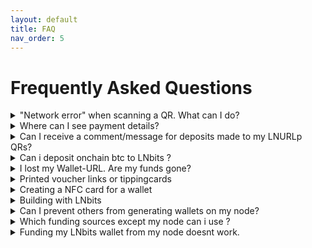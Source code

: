 ```yaml
---
layout: default
title: FAQ
nav_order: 5
---
```



Frequently  Asked Questions
===============

<details><summary>"Network error" when scanning a QR. What can I do?</summary>
  <p>A - If your LNbits is running only behind Tor (so if you can't see it on clearnet), you have to:</p>
  <ul>
    <li>Open your LNbits using the .onion URI, so the QR is generated using an accessible .onion URI. Do not generate that QR from a .local URI, because it will not be visible on the internet, only in your home LAN.</li>
    <li>Open your LN wallet app that you use to scan that QR and configure it to use Tor to be able to read that .onion URI. If the app doesn't have a Tor option, you can use Orbot (Android).</li>
  </ul>
  <p>B - If you run LNbits over Tor and want to offer public LN services, you should consider opening it to the clearnet (domain/IP) via a https SSL certificate.</p>
  <ul>
    <li>The easiest way (2 min setup) to do so is to use Caddy. Just follow the instructions from <a href="https://docs.lnbits.org/guide/installation.html#reverse-proxy-with-automatic-https-using-caddy">here</a> and your LNbits will be accesible through https clearnet.
        You need to have a domain and to be able to configure a subdomain for your LNbits instance in your DNS records as CNAME like e.g. lnbits.mydomain.com.
        Also you need access to your internet router to open the port 443 and forward requests to your LNbits IP within your LAN.</li>
    <li>You can also use the apache option, explained in the <a href="https://docs.lnbits.org/guide/installation.html#running-behind-an-apache2-reverse-proxy-over-https">LNbits installation manual</a>.</li>
    <li>If you run LNbits via a bundle node (Umbrel, Citadel, myNode, Embassy, Raspiblitz etc), you can follow <a href="https://github.com/TrezorHannes/vps-lnbits">this extensive guide</a> with many options to switch your Tor only LNbits into a clearnet LNbits.
  
</details>

<details><summary>Where can I see payment details?</summary>
<p>
When you receive a payment in Lnbits, the transactions will display only a resumed type of the transaction. Like this:

![lnbits-tx-log.png](https://i.postimg.cc/gk2FMFG9/lnbits-tx-log.png)

As you can see on the left side, there's a little green arrow for receiving and a red arrow for sending.
If you click that arrow, a screen will pop up with more details about the tx, including the message and the name attached to it.
</p>
<p>
If the sender's LN wallet supports <a href="https://github.com/lnurl/luds">LUD-18</a> (nameDesc) you will also be shown an alias/pseudonym preceeding the comment here. This is optional and only if the sender wants to send that name. Pls be aware that these names are not verified and can be freely chosen! It can be any name and is not at all related a real name possibly.
</p>

![lnbits-tx-details.png](https://i.postimg.cc/yYnvyK4w/lnbits-tx-details.png)

</details>

<details><summary>Can I receive a comment/message for deposits made to my LNURLp QRs?</summary>
<p>
When you create a LNURLp, by default the comment box is not filled resp. the amount of characters is set to 0. That means comments are not allowed to be attached to payments. In order to allow comments, add the characters length within a range of 1 to 250. Once you put a number there, the comment box will be displayed to your customers in the payment process. You can also edit a LNURLp already created and add that number later.

![lnbits-lnurl-comment.png](https://i.postimg.cc/HkJQ9xKr/lnbits-lnurl-comment.png)

</p>
</details>

<details><summary>Can i deposit onchain btc to LNbits ?</summary>
<p>There are multiple ways to exchange sats from onchain btc to LN btc (resp. to LNbits).</p>
<p>A - Via a swap service like <a href="https://boltz.exchange/">Boltz</a>, <a href="https://fixedfloat.com/">FixedFloat</a>, <a href="https://swap.diamondhands.technology/">DiamondHands</a> or <a href="https://zigzag.io/">ZigZag</a>.</p>
<p>This is useful if you provide only LNURL/LN invoices from your LNbits instance, but a payer only has onchain sats so 
  they will have to the swap those sats first on their side.</p>
<p>The procedure is simple: user sends onchain btc to the swap service and provides the LNURL / LN invoice from LNbits as destination of the swap.</p>
<p>B - Using the Onchain LNbits extension</p>
<p>Keep in mind that this is a separate wallet, not the LN btc one that is represented by LNbits as "your wallet" upon your LN funding source. This onchain wallet can be used also to swap LN btc to (e.g. your hardwarewallet) by using the LNbits Boltz or Deezy extension. If you run a webshop that is linked to your LNbits for LN payments, it is very handy to regularily drain all the sats from LN into onchain. This leads to more space in your LN channels to be able to receive new fresh sats.</p>
<p>Procedure </p>
<ul>
<li>Use Electrum or Sparrow wallet to create a new onchain wallet and save the backup seed in a safe place</li>
<li>Go to wallet information and copy the xpub</li>
<li>Go to LNbits - Onchain extension and create a new watch-only wallet with that xpub</li>
<li>Go to LNbits - Tipjar extension and create a new Tipjar. Select also the onchain option besides the LN wallet.</li>
<li>Optional - Go to LNbits - SatsPay extension and create a new charge for onchain btc. You can choose between onchain and LN or both. It will then create an invoice that can be shared.</li>
<li>Optional - If you use your LNbits linked to a Wordpress + Woocommerce page, once you create/link a watch-only wallet to your LN btc shop wallet, the customer will have both options to pay on the same screen.</li>
</ul>

</details>

<details><summary>I lost my Wallet-URL. Are my funds gone?</summary>
<p>A - LNbits non-custodian, you own the funding source</p>
 <ul>
    <li>No. LNbits is a frontend for your Node / funding source. All transactions and invoices are just transported to you by LNbits and it holds no separate funds. The wallets and configurations you created might be gone if you did not backup your LNbits database but funds will never be held bei LNbits itself. </li>
  <ul>
<p>B - Lnbits custodian, you used legend.lnbits or similar</p>
 <ul>
    <li>Yes, possibly. On a funding source with lots of wallets it will be impossible to find yours back in the database. Remember to not store a lot of sats on custodian nodes - run your own node and LNbits.</p>
</details>	


<details><summary>Printed voucher links or tippingcards</summary>
<p>To write cards you will need LNbits to be available in clearnet. Please consider running your own LNbits instance for this.</p>
 <ul>
LNURLw are strings that represent a faucet-link to a wallet. By scanning it, everyone will be able to withdraw sats from it. A LNURLw can be either a QR that leads to a static link or to one that responds with new invoices every time it is scanned (click "no assmilking"). You can create these QR by adding the LNURLw extension and generate the vouchertype you need. <ul>
    <li>Voucher can as well be printed directly from LNbits. After you created it, click the "eye" next to the link. By pressing the printer-button you print the plain QR but you could as well integrate it into a nice tippincard or voucher template by choosing "Advanced voucher" -> "Use custom voucher design". We collected some designs as well as templates to make your own ones under <href="https://youtu.be/c5EV9UNgVqk">this LNbits voucher video-guide.</a>. You will be able to create and print as much voucher as you like with it. Happy orangepilling!</li>
  <li>  Note that your LNbits needs to be reachable in clearnet to offer vouchers to others. </li>
  </details>
  
  <details><summary>Creating a NFC card for a wallet</summary>
 <p>To write cards you will need LNbits to be available in clearnet. Please consider running your own LNbits instance for this.</p>
    <li>On top to just printing voucher for your wallet you can also <a href="https://youtu.be/CQz1ILcK0PY">write these LNURLw to a simple NFC card fromon NTAG216</a> by not clicking the printer but the NFC symbol on android/chrome and tapping your card against the device. This will enable the cardholder to directly spend those sats at a tpos, pos or wallet-app another one uses that can handle lightning payments via NFC. </li>
    <li>If you run an event and want to hand out bigger amounts of cards with simple voucher links on consider this <a hrel="nfc-brrr.com/">NFC-brrr batch tool</a> as well as using NTAG424 cards, so that your customers can rewrite them later with an own wallet and the boltcard service (see ff)</li>
<li>For bigger amounts the Boltcard-Extension should be used. It will generate a link that sends a new invoice every time it is used for payments and keeps track too if the allowed card-ID is redeeming funds. Hence the setup of Boltcards is a bit safer but it needs some additional tools. You can find <a href="https://plebtag.com/write-tags/">further infos on creating or updating boltcards here</a>.
  </details>


  <details><summary>Building with LNbits</summary>
 <p>LNbits has all sorts of open APIs and tools to program and connect to a lot of different devices for several use-cases.</p>
 <li>Hardware Wallet - build your own, stack harder</li>
 <li>Bitcoin Switch - turn things on with bitcoin</li>
 <li>ATM - deposit and withdraw in your shop or at your meetup</li>
 <li>LNpos - a offline hardware device for merchants</li>
 <li>LNvend - offline vending machine</li>
 <p>Grabbing machines, jukeboxes, bandits, candy cispenser, beertaps and <a href="https://github.com/cryptoteun/awesome-lnbits">all sorts of other things have already been build with these LNbits tools</a>. Let us know what you did with it ! Come to the <a href="https://t.me/makerbits">Makerbits Telegram Group</a> if you are interested in building with LNbits or if you need help with a projekt - we got you! </details>
 

<details><summary>Can I prevent others from generating wallets on my node?</summary>
 <p>When you run your LNbits in clearnet basically everyone can generate a wallet on it. Since the funds of your node are bound to these wallets you might want to prevent that. There are two ways to do so
 <li>configure the allowed users / extensions <a href="https://github.com/lnbits/lnbits/blob/main/.env.example">in the .env file</a><li>
 <li>configure the allowed users / extensions <a href="https://github.com/lnbits/lnbits/tree/main/lnbits/extensions/usermanager">via the Usermanager-Extension</a>. You can find <a href="http://docs.lnbits.org/guide/admin_ui.html">more info about the superuser and the admin extension here</a>
 Please not that all entries in the .env file will not be the taken into account anylonger after you activated the admin extension.
 </p>
 </details>
 
 <details><summary>Which funding sources except my node can i use ?</summary>
 <p>The <a href="http://docs.lnbits.org/guide/wallets.html">new LNbits manual</a> will show you which sources you can use and how to configure each here</a>
</p>
 </details>

 <details><summary>Funding my LNbits wallet from my node doesnt work.</summary>
<p>You will need to edit the lnd.conf file for this. The parameter to be included are allow-circular-route=1 respectively allow_self_payment=1. 
 </p>
 </details>
